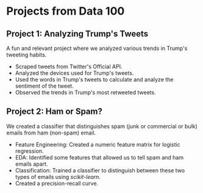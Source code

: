 # Projects from Data 100

## Project 1: Analyzing Trump's Tweets
A fun and relevant project where we analyzed various trends in Trump's tweeting habits.
- Scraped tweets from Twitter's Official API.
- Analyzed the devices used for Trump's tweets.
- Used the words in Trump's tweets to calculate and analyze the sentiment of the tweet.
- Observed the trends in Trump's most retweeted tweets.

## Project 2: Ham or Spam?
We created a classifier that distinguishes spam (junk or commercial or bulk) emails from ham (non-spam) email.
- Feature Engineering: Created a numeric feature matrix for logistic regression.
- EDA: Identified some features that allowed us to tell spam and ham emails apart.
- Classification: Trained a classifier to distinguish between these two types of emails using _scikit-learn_.
- Created a precision-recall curve.

